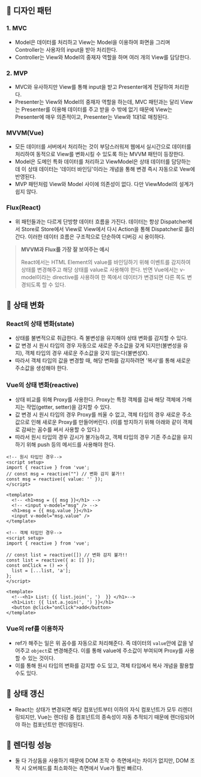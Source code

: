 ## 📌 디자인 패턴

### 1. MVC

- Model은 데이터를 처리하고 View는 Model을 이용하여 화면을 그리며 Controller는 사용자의 input을 받아 처리한다.
- Controller는 View와 Model의 중재자 역할을 하며 여러 개의 View를 담당한다.

### 2. MVP

- MVC와 유사하지만 View를 통해 input을 받고 Presenter에게 전달하여 처리한다.
- Presenter는 View와 Model의 중재자 역할을 하는데, MVC 패턴과는 달리 View는 Presenter를 이용해 데이터를 주고 받을 수 밖에 없기 때문에 View는 Presenter에 매우 의존적이고, Presenter는 View와 1대1로 매칭된다.

### MVVM(Vue)

- 모든 데이터를 서버에서 처리하는 것이 부담스러워져 웹에서 실시간으로 데이터를 처리하여 동적으로 View를 변화시킬 수 있도록 하는 MVVM 패턴이 등장한다.
- Model은 도메인 특화 데이터를 처리하고 ViewModel은 상태 데이터를 담당하는데 이 상태 데이터는 '데이터 바인딩'이라는 개념을 통해 변경 즉시 자동으로 Vew에 반영된다.
- MVP 패턴처럼 View와 Model 사이에 의존성이 없다. 다만 ViewModel의 설계가 쉽지 않다.

### Flux(React)

- 위 패턴들과는 다르게 단방향 데이터 흐름을 가진다. 데이터는 항상 Dispatcher에서 Store로 Store에서 View로 View에서 다시 Action을 통해 Dispatcher로 흘러간다. 이러한 데이터 흐름은 구조적으로 단순하여 디버깅 시 용이하다.

> **MVVM과 Flux를 가장 잘 보여주는 예시**
>
> React에서는 HTML Element의 value를 바인딩하기 위해 이벤트를 감지하여 상태를 변경해주고 해당 상태를 value로 사용해야 한다. 반면 Vue에서는 v-model이라는 directive를 사용하여 한 쪽에서 데이터가 변경되면 다른 쪽도 변경되도록 할 수 있다.

## 📌 상태 변화

### React의 상태 변화(state)

- 상태를 불변적으로 취급한다. 즉 불변성을 유지해야 상태 변화를 감지할 수 있다.
- 값 변경 시 원시 타입의 경우 자동으로 새로운 주소값을 갖게 되지만(불변성을 유지), 객체 타입의 경우 새로운 주소값을 갖지 않는다(불변성X).
- 따라서 객체 타입의 값을 변경할 때, 해당 변화를 감지하려면 '복사'를 통해 새로운 주소값을 생성해야 한다.

### Vue의 상태 변화(reactive)

- 상태 비교를 위해 Proxy를 사용한다. Proxy는 특정 객체를 감싸 해당 객체에 가해지는 작업(getter, setter)을 감지할 수 있다.
- 값 변경 시 원시 타입의 경우 Proxy를 씌울 수 없고, 객체 타입의 경우 새로운 주소값으로 인해 새로운 Proxy를 만들어버린다. (이를 방지하기 위해 아래와 같이 객체로 감싸는 꼼수를 써서 사용할 수 있다.)
- 따라서 원시 타입의 경우 감시가 불가능하고, 객체 타입의 경우 기존 주소값을 유지하기 위해 push 등의 메서드를 사용해야 한다.

```vue
<!-- 원시 타입인 경우-->
<script setup>
import { reactive } from 'vue';
// const msg = reactive("") // 변화 감지 불가!!
const msg = reactive({ value: '' });
</script>

<template>
  <!-- <h1>msg = {{ msg }}</h1> -->
  <!-- <input v-model="msg" /> -->
  <h1>msg = {{ msg.value }}</h1>
  <input v-model="msg.value" />
</template>
```

```vue
<!-- 객체 타입인 경우-->
<script setup>
import { reactive } from 'vue';

// const list = reactive([]) // 변화 감지 불가!!
const list = reactive({ a: [] });
const onClick = () => {
  list = [...list, 'a'];
};
</script>

<template>
  <!--<h1> List: {{ list.join(', ')  }} </h1>-->
  <h1>List: {{ list.a.join(', ') }}</h1>
  <button @click="onClick">add</button>
</template>
```

### Vue의 ref를 이용하자

- ref가 해주는 일은 위 꼼수를 자동으로 처리해준다. 즉 데이터의 `value`안에 값을 넣어주고 `object`로 변경해준다. 이를 통해 value에 주소값이 부여되며 Proxy를 사용할 수 있는 것이다.
- 이를 통해 원시 타입의 변화를 감지할 수도 있고, 객체 타입에서 복사 개념을 활용할 수도 있다.

## 📌 상태 갱신

- React는 상태가 변경되면 해당 컴포넌트부터 이하의 자식 컴포넌트가 모두 리렌더링되지만, Vue는 렌더링 중 컴포넌트의 종속성이 자동 추적되기 때문에 렌더링되어야 하는 컴포넌트만 렌더링된다.

## 📌 렌더링 성능

- 둘 다 가상돔을 사용하기 때문에 DOM 조작 수 측면에서는 차이가 없지만, DOM 조작 시 오버헤드를 최소화하는 측면에서 Vue가 훨씬 빠르다.
